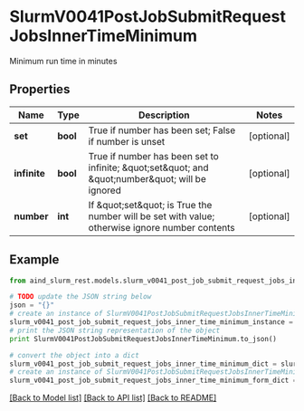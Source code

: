 # SlurmV0041PostJobSubmitRequestJobsInnerTimeMinimum

Minimum run time in minutes

## Properties

Name | Type | Description | Notes
------------ | ------------- | ------------- | -------------
**set** | **bool** | True if number has been set; False if number is unset | [optional] 
**infinite** | **bool** | True if number has been set to infinite; \&quot;set\&quot; and \&quot;number\&quot; will be ignored | [optional] 
**number** | **int** | If \&quot;set\&quot; is True the number will be set with value; otherwise ignore number contents | [optional] 

## Example

```python
from aind_slurm_rest.models.slurm_v0041_post_job_submit_request_jobs_inner_time_minimum import SlurmV0041PostJobSubmitRequestJobsInnerTimeMinimum

# TODO update the JSON string below
json = "{}"
# create an instance of SlurmV0041PostJobSubmitRequestJobsInnerTimeMinimum from a JSON string
slurm_v0041_post_job_submit_request_jobs_inner_time_minimum_instance = SlurmV0041PostJobSubmitRequestJobsInnerTimeMinimum.from_json(json)
# print the JSON string representation of the object
print SlurmV0041PostJobSubmitRequestJobsInnerTimeMinimum.to_json()

# convert the object into a dict
slurm_v0041_post_job_submit_request_jobs_inner_time_minimum_dict = slurm_v0041_post_job_submit_request_jobs_inner_time_minimum_instance.to_dict()
# create an instance of SlurmV0041PostJobSubmitRequestJobsInnerTimeMinimum from a dict
slurm_v0041_post_job_submit_request_jobs_inner_time_minimum_form_dict = slurm_v0041_post_job_submit_request_jobs_inner_time_minimum.from_dict(slurm_v0041_post_job_submit_request_jobs_inner_time_minimum_dict)
```
[[Back to Model list]](../README.md#documentation-for-models) [[Back to API list]](../README.md#documentation-for-api-endpoints) [[Back to README]](../README.md)


